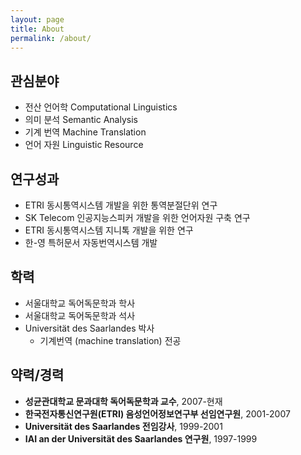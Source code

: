 ```yaml
---
layout: page
title: About
permalink: /about/
---
```

## 관심분야
* 전산 언어학 Computational Linguistics
* 의미 분석 Semantic Analysis
* 기계 번역 Machine Translation
* 언어 자원 Linguistic Resource

## 연구성과
* ETRI 동시통역시스템 개발을 위한 통역분절단위 연구
* SK Telecom 인공지능스피커 개발을 위한 언어자원 구축 연구
* ETRI 동시통역시스템 지니톡 개발을 위한 연구
* 한-영 특허문서 자동번역시스템 개발

## 학력
* 서울대학교 독어독문학과 학사
* 서울대학교 독어독문학과 석사
* Universität des Saarlandes 박사
  * 기계번역 (machine translation) 전공
  
## 약력/경력
* **성균관대학교 문과대학 독어독문학과 교수**, 2007-현재
* **한국전자통신연구원(ETRI) 음성언어정보연구부 선임연구원**, 2001-2007
* **Universität des Saarlandes 전임강사**, 1999-2001
* **IAI an der Universität des Saarlandes 연구원**, 1997-1999



